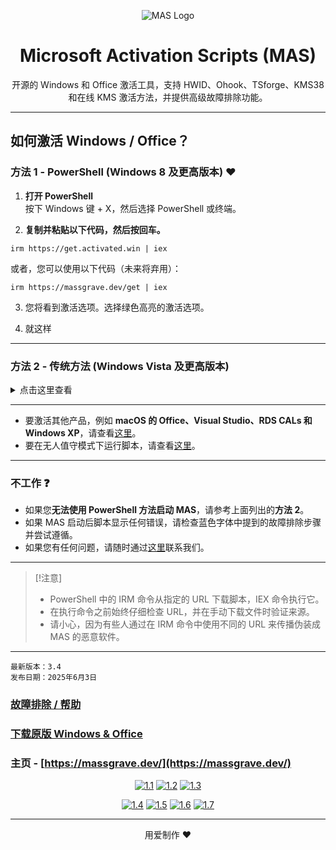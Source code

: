 

<p align="center"><img src="https://massgrave.dev/img/logo_small.png" alt="MAS Logo"></p>

<h1 align="center">Microsoft  Activation  Scripts (MAS)</h1>

<p align="center">开源的 Windows 和 Office 激活工具，支持 HWID、Ohook、TSforge、KMS38 和在线 KMS 激活方法，并提供高级故障排除功能。</p>

<hr>
  
## 如何激活 Windows / Office？

### 方法 1 - PowerShell (Windows 8 及更高版本) ❤️

1.   **打开 PowerShell**  
	按下 Windows 键 + X，然后选择 PowerShell 或终端。

2.   **复制并粘贴以下代码，然后按回车。**  
```
irm https://get.activated.win | iex
```
或者，您可以使用以下代码（未来将弃用）：  
```
irm https://massgrave.dev/get | iex
```

3.   您将看到激活选项。选择绿色高亮的激活选项。

4.   就这样

---

### 方法 2 - 传统方法 (Windows Vista 及更高版本)

<details>
  <summary>点击这里查看</summary>
  
1.   使用以下链接之一下载文件：  
`https://github.com/massgravel/Microsoft-Activation-Scripts/archive/refs/heads/master.zip`  
或  
`https://git.activated.win/massgrave/Microsoft-Activation-Scripts/archive/master.zip`
2.   右键点击下载的 zip 文件并解压。
3.   在解压后的文件夹中，找到名为 `All-In-One-Version` 的文件夹。
4.   运行名为 `MAS_AIO.cmd` 的文件。
5.   您将看到激活选项。按照屏幕上的说明进行操作。
6.   就这样。

</details>

---

- 要激活其他产品，例如 **macOS 的 Office、Visual Studio、RDS CALs 和 Windows XP**，请查看[这里](https://massgrave.dev/unsupported_products_activation)。
- 要在无人值守模式下运行脚本，请查看[这里](https://massgrave.dev/command_line_switches)。

---

### 不工作 ❓

- 如果您**无法使用 PowerShell 方法启动 MAS**，请参考上面列出的**方法 2**。
- 如果 MAS 启动后脚本显示任何错误，请检查蓝色字体中提到的故障排除步骤并尝试遵循。
- 如果您有任何问题，请随时通过[这里](https://massgrave.dev/troubleshoot)联系我们。

---

> [!注意]
>
> - PowerShell 中的 IRM 命令从指定的 URL 下载脚本，IEX 命令执行它。
> - 在执行命令之前始终仔细检查 URL，并在手动下载文件时验证来源。
> - 请小心，因为有些人通过在 IRM 命令中使用不同的 URL 来传播伪装成 MAS 的恶意软件。

---

```
最新版本：3.4
发布日期：2025年6月3日
```

### [故障排除 / 帮助](https://massgrave.dev/troubleshoot)
### [下载原版 Windows & Office](https://massgrave.dev/genuine-installation-media)
### 主页 - [https://massgrave.dev/](https://massgrave.dev/)

<div align="center">
  
[![1.1]][1]
[![1.2]][2]
[![1.3]][3]

</div>

<div align="center">
  
[![1.4]][4]
[![1.5]][5]
[![1.6]][6]
[![1.7]][7]

</div>

[1.1]: https://massgrave.dev/img/logo_github.png (GitHub)
[1.2]: https://massgrave.dev/img/logo_azuredevops.png (AzureDevOps)
[1.3]: https://massgrave.dev/img/logo_gitea.png (Self-hosted Git)

[1.4]: https://massgrave.dev/img/logo_discord.png (Chat with us without signup)
[1.5]: https://massgrave.dev/img/logo_reddit.png (Reddit)
[1.6]: https://massgrave.dev/img/logo_bluesky.png (Bluesky)
[1.7]: https://massgrave.dev/img/logo_x.png (Twitter)

[1]: https://github.com/massgravel/Microsoft-Activation-Scripts
[2]: https://dev.azure.com/massgrave/_git/Microsoft-Activation-Scripts
[3]: https://git.activated.win/massgrave/Microsoft-Activation-Scripts
[4]: https://discord.gg/j2yFsV5ZVC
[5]: https://www.reddit.com/r/MAS_Activator
[6]: https://bsky.app/profile/massgrave.dev
[7]: https://twitter.com/massgravel

---

<p align="center">用爱制作 ❤️</p>
      
